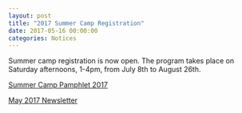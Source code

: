 ```yaml
---
layout: post
title: "2017 Summer Camp Registration"
date: 2017-05-16 00:00:00
categories: Notices
---
```


Summer camp registration is now open. The program takes place on Saturday 
afternoons, 1-4pm, from July 8th to August 26th.

[Summer Camp Pamphlet 2017](/docs/2017/summer.pdf)

[May 2017 Newsletter](/docs/newsletters/newsletter_170513.pdf)

